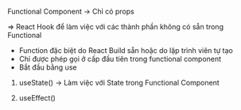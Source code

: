 Functional Component -> Chỉ có props

=> React Hook để làm việc với các thành phần không có sẵn trong Functional

- Function đặc biệt do React Build sẵn hoặc do lập trình viên tự tạo
- Chỉ được phép gọi ở cấp đầu tiên trong functional component
- Bắt đầu bằng use

1. useState() -> Làm việc với State trong Functional Component

2. useEffect()
